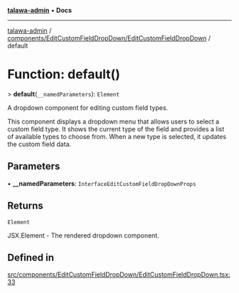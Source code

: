 [**talawa-admin**](../../../../README.md) • **Docs**

***

[talawa-admin](../../../../modules.md) / [components/EditCustomFieldDropDown/EditCustomFieldDropDown](../README.md) / default

# Function: default()

\> **default**(`__namedParameters`): `Element`

A dropdown component for editing custom field types.

This component displays a dropdown menu that allows users to select a custom field type.
It shows the current type of the field and provides a list of available types to choose from.
When a new type is selected, it updates the custom field data.

## Parameters

• **\_\_namedParameters**: `InterfaceEditCustomFieldDropDownProps`

## Returns

`Element`

JSX.Element - The rendered dropdown component.

## Defined in

[src/components/EditCustomFieldDropDown/EditCustomFieldDropDown.tsx:33](https://github.com/PalisadoesFoundation/talawa-admin/blob/b465221425f3dcc638f77fbf5f1ccedb8e0dd082/src/components/EditCustomFieldDropDown/EditCustomFieldDropDown.tsx#L33)
